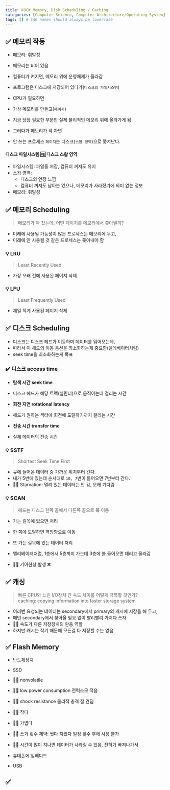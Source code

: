 ```yaml
---
title: KOCW_Memory, Disk Scheduling / Caching
categories: [Computer Science, Computer Architecture/Operating System]
tags: [] # TAG names should always be lowercase
---
```


## ✅ 메모리 작동

- 메모리: 휘발성
- 메모리는 비어 있음
- 컴퓨터가 켜지면, 메모리 위에 운영체제가 올라감
- 프로그램은 디스크에 저장되어 있다가(`디스크의 파일시스템`)
- CPU가 필요하면
- 가상 메모리를 만들고(`페이지`)
- 지금 당장 필요한 부분만 실제 물리적인 메모리 위에 올라가게 됨

- 그러다가 메모리가 꽉 차면
- 안 쓰는 프로세스 `페이지`는 디스크(`스왑 영역`)으로 쫒겨난다.

#### 디스크 파일시스템 🆚 디스크 스왑 영역

- 파일시스템: 파일들 저장, 컴퓨터 꺼져도 유지
- 스왑 영역:
  - 디스크의 연장 느낌
  - 컴퓨터 꺼져도 남아는 있으나, 메모리가 사라졌기에 의미 없는 정보
- 메모리: 휘발성

## ✅ 메모리 Scheduling

> 메모리가 꽉 찼는데, 어떤 페이지를 메모리에서 쫒아낼까? <br>

- 미래에 사용될 가능성이 많은 프로세스는 메모리에 두고,
- 미래에 안 사용될 것 같은 프로세스는 쫒아내야 함

### 💡 LRU

> Least Recently Used <br>

- 가장 오래 전에 사용된 페이지 삭제

### 💡 LFU

> Least Frequently Used <br>

- 제일 적게 사용된 페이지 삭제

## ✅ 디스크 Scheduling

- 디스크는 디스크 헤드가 이동하며 데이터를 읽어오는데,
- 따라서 이 헤드의 이동 동선을 최소화하는게 중요함(엘레베이터처럼)
- seek time을 최소화하는게 목표

### ✔️ 디스크 access time

- **탐색 시간 seek time**
- 디스크 헤드가 해당 트랙(실린더)으로 움직이는데 걸리는 시간

- **회전 지연 rotational latency**
- 헤드가 원하는 섹터에 회전에 도달하기까지 걸리는 시간

- **전송 시간 transfer time**
- 실제 데이터의 전송 시간

### 💡 SSTF

> Shortest Seek Time First <br>

- 큐에 들어온 데이터 중 가까운 위치부터 간다.
- 내가 5번에 있는데 순서대로 `10, 7`번이 들어오면 7번부터 간다.
- 👎🏻 Starvation: 멀리 있는 데이터는 안 감, 오래 기다림

### 💡 SCAN

> 헤드는 디스크 한쪽 끝에서 다른쪽 끝으로 쭉 이동 <br>

- 가는 길목에 있으면 처리
- 한 쪽에 도달하면 역방향으로 이동
- 또 가는 길목에 있는 데이터 처리
- 엘리베이터처럼, 1층에서 5층까지 가는데 3층에 불 들어오면 데리고 올라감

- 👍🏻 기아현상 발생 ❌

## ✅ 캐싱

> 빠른 CPU와 느린 I/O장치 간 속도 차이를 어떻게 극복할 것인가? <br>
> caching: copying information into faster storage system <br>

- 여러번 요청되는 데이터는 secondary에서 primary의 캐시에 저장을 해 두고,
- 매번 secondary에서 찾아올 필요 없이 빨리빨리 가져다 쓰자
- 👍🏻 속도가 다른 저장장치의 완충 역할
- 하지만 캐시는 작기 때문에 모든걸 다 저장할 수는 없음

## ✅ Flash Memory

- 반도체장치
- SSD

- 👍🏻 nonvolatile
- 👍🏻 low power consumption 전력소모 적음
- 👍🏻 shock resistance 물리적 충격 잘 견딤
- 👍🏻 작다
- 👍🏻 가볍다
- 👎🏻 쓰기 횟수 제약: 썻다 지웠다 일정 횟수 후에 사용 불가
- 👎🏻 시간이 많이 지나면 데이터가 사라질 수 있음, 전하가 빠져나가서

- 휴대폰에 임베디드
- USB

## ✅
